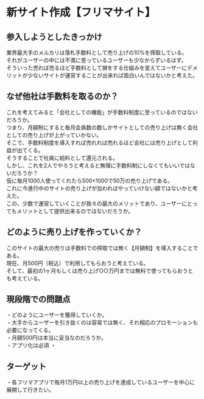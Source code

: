 # 新サイト作成【フリマサイト】

## 参入しようとしたきっかけ
業界最大手のメルカリは落札手数料として売り上げの10%を搾取している。  
それがユーザーの中には不満に思っているユーザーも少なからずいるはず。  
そういった売れば売るほど手数料として損をする仕組みを変えてユーザーにデメリットが少ないサイトが運営することが出来れば面白いんではないかと考えた。


## なぜ他社は手数料を取るのか？
これを考えてみると「会社としての機能」が手数料制度に至っているのではないだろうか。  
つまり、月額制にすると毎月会員数の数しかサイトとしての売り上げは無く会社としての売り上げが上がっていかない。  
そこで、手数料制度を導入すれば売れれば売れるほど会社には売り上げとして利益が出てくる。  
そうすることで社員に給料として還元される。  
しかし、これを2人でやろうと考えると無理に手数料制にしなくてもいいではないだろうか？  
仮に毎月1000人使ってくれたら500×1000で50万の売り上げである。  
これに今進行中のサイトの売り上げが加わればやっていけない額ではないかと考えた。  
この、少数で運営していくことが我々の最大のメリットであり、ユーザーにとってもメリットとして提供出来るのではないだろうか。


## どのように売り上げを作っていくか？
このサイトの最大の売りは手数料での搾取では無く【月額制】を導入することである。  
現在、月500円（税込）で利用してもらおうと考えている。  
そして、最初の1ヶ月もしくは売り上げ○○万円までは無料で使ってもらおうとも考えている。


## 現段階での問題点
・どのようにユーザーを獲得していくか。  
・大手からユーザーを引き抜くのは容易では無く、それ相応のプロモーションも必要になってくる。  
・月額500円は本当に妥当なのだろうか。  
・アプリ化は必須
・


## ターゲット
・各フリマアプリで毎月1万円以上の売り上げを達成しているユーザーを中心に展開して行きたい。  

